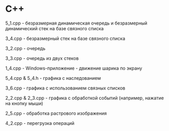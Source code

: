 # C++
5_1.cpp - безразмерная динамическая очередь и безразмерный динамический стек на базе связного списка

3_4.cpp - безразмерный стек на базе связного списка

3_2.cpp - очередь

3_3.cpp - очередь из двух стеков

1_4.cpp - Windows-приложение - движение шарика по экрану

5_4.cpp & 5_4.h - графика с наследованием

3_6.cpp - графика с использованием связных списков

2_2.cpp & 2_3.cpp - графика с обработкой событий (например, нажатие на кнопку мыши)

2_5.cpp - обработка растрового изображения 

4_2.cpp - перегрузка операций
